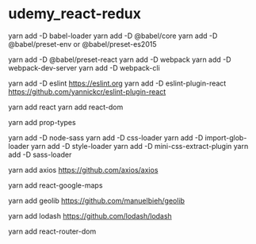 # udemy_react-redux

yarn add -D babel-loader
yarn add -D @babel/core
yarn add -D @babel/preset-env or @babel/preset-es2015

yarn add -D @babel/preset-react
yarn add -D webpack
yarn add -D webpack-dev-server
yarn add -D webpack-cli

yarn add -D eslint
https://eslint.org
yarn add -D eslint-plugin-react
https://github.com/yannickcr/eslint-plugin-react

yarn add react
yarn add react-dom

yarn add prop-types



yarn add -D node-sass
yarn add -D css-loader
yarn add -D import-glob-loader
yarn add -D style-loader
yarn add -D mini-css-extract-plugin
yarn add -D sass-loader

yarn add axios
https://github.com/axios/axios

yarn add react-google-maps

yarn add geolib
https://github.com/manuelbieh/geolib

yarn add lodash
https://github.com/lodash/lodash

yarn add react-router-dom
